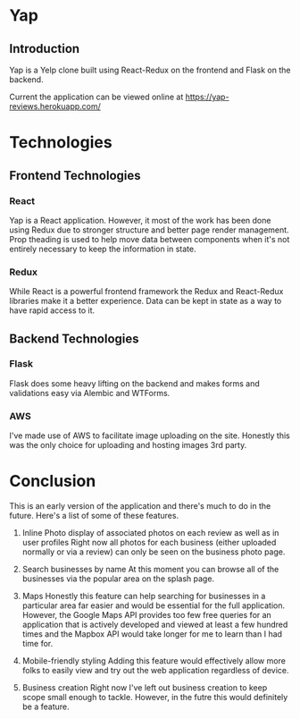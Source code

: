 # Yap

## Introduction

Yap is a Yelp clone built using React-Redux on the frontend and Flask on the backend.

Current the application can be viewed online at https://yap-reviews.herokuapp.com/

# Technologies

## Frontend Technologies

### React

Yap is a React application.  However, it most of the work has been done using Redux due to stronger structure and better page render management.  Prop theading is used to help move data between components when it's not entirely necessary to keep the information in state.

### Redux

While React is a powerful frontend framework the Redux and React-Redux libraries make it a better experience.  Data can be kept in state as a way to have rapid access to it.

## Backend Technologies

### Flask

Flask does some heavy lifting on the backend and makes forms and validations easy via Alembic and WTForms.

### AWS

I've made use of AWS to facilitate image uploading on the site.  Honestly this was the only choice for uploading and hosting images 3rd party.

# Conclusion

This is an early version of the application and there's much to do in the future.  Here's a list of some of these features.

1. Inline Photo display of associated photos on each review as well as in user profiles
      Right now all photos for each business (either uploaded normally or via a review) can only be seen on the business photo page.

2. Search businesses by name
      At this moment you can browse all of the businesses via the popular area on the splash page.

3. Maps
      Honestly this feature can help searching for businesses in a particular area far easier and would be essential for the full application.  However, the Google Maps API provides too few free queries for an application that is actively developed and viewed at least a few hundred times and the Mapbox API would take longer for me to learn than I had time for.

4. Mobile-friendly styling
      Adding this feature would effectively allow more folks to easily view and try out the web application regardless of device.

5. Business creation
      Right now I've left out business creation to keep scope small enough to tackle.  However, in the futre this would definitely be a feature.
